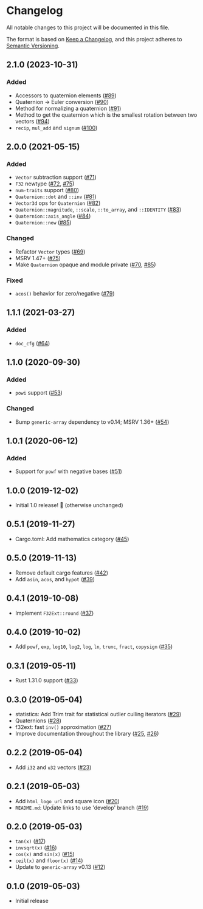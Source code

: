 # Changelog
All notable changes to this project will be documented in this file.

The format is based on [Keep a Changelog](https://keepachangelog.com/en/1.0.0/),
and this project adheres to [Semantic Versioning](https://semver.org/spec/v2.0.0.html).

## 2.1.0 (2023-10-31)
### Added
- Accessors to quaternion elements ([#89])
- Quaternion -> Euler conversion ([#90])
- Method for normalizing a quaternion ([#91])
- Method to get the quaternion which is the smallest rotation between two vectors ([#94])
- `recip`, `mul_add` and `signum` ([#100])

[#89]: https://github.com/tarcieri/micromath/pull/89
[#90]: https://github.com/tarcieri/micromath/pull/90
[#91]: https://github.com/tarcieri/micromath/pull/91
[#94]: https://github.com/tarcieri/micromath/pull/94
[#100]: https://github.com/tarcieri/micromath/pull/100

## 2.0.0 (2021-05-15)
### Added
- `Vector` subtraction support ([#71])
- `F32` newtype ([#72], [#75])
- `num-traits` support ([#80])
- `Quaternion::dot` and `::inv` ([#81])
- `Vector3d` ops for `Quaternion` ([#82])
- `Quaternion::magnitude`, `::scale`, `::to_array`, and `::IDENTITY` ([#83])
- `Quaternion::axis_angle` ([#84])
- `Quaternion::new` ([#85])

### Changed
- Refactor `Vector` types ([#69])
- MSRV 1.47+ ([#75])
- Make `Quaternion` opaque and module private ([#70], [#85])

### Fixed
- `acos()` behavior for zero/negative ([#79])

[#69]: https://github.com/tarcieri/micromath/pull/69
[#70]: https://github.com/tarcieri/micromath/pull/70
[#71]: https://github.com/tarcieri/micromath/pull/71
[#72]: https://github.com/tarcieri/micromath/pull/72
[#75]: https://github.com/tarcieri/micromath/pull/75
[#79]: https://github.com/tarcieri/micromath/pull/79
[#80]: https://github.com/tarcieri/micromath/pull/80
[#81]: https://github.com/tarcieri/micromath/pull/81
[#82]: https://github.com/tarcieri/micromath/pull/82
[#83]: https://github.com/tarcieri/micromath/pull/83
[#84]: https://github.com/tarcieri/micromath/pull/84
[#85]: https://github.com/tarcieri/micromath/pull/85

## 1.1.1 (2021-03-27)
### Added
- `doc_cfg` ([#64])

[#64]: https://github.com/tarcieri/micromath/pull/64

## 1.1.0 (2020-09-30)
### Added
- `powi` support ([#53])

### Changed
- Bump `generic-array` dependency to v0.14; MSRV 1.36+ ([#54])

[#54]: https://github.com/tarcieri/micromath/pull/54
[#53]: https://github.com/tarcieri/micromath/pull/53

## 1.0.1 (2020-06-12)
### Added
- Support for `powf` with negative bases ([#51])

[#51]: https://github.com/tarcieri/micromath/pull/51

## 1.0.0 (2019-12-02)
- Initial 1.0 release! 🎉 (otherwise unchanged)

## 0.5.1 (2019-11-27)
- Cargo.toml: Add mathematics category ([#45])

[#45]: https://github.com/tarcieri/micromath/pull/45

## 0.5.0 (2019-11-13)
- Remove default cargo features ([#42])
- Add `asin`, `acos`, and `hypot` ([#39])

[#42]: https://github.com/tarcieri/micromath/pull/42
[#39]: https://github.com/tarcieri/micromath/pull/39

## 0.4.1 (2019-10-08)
- Implement `F32Ext::round` ([#37])

[#37]: https://github.com/tarcieri/micromath/pull/37

## 0.4.0 (2019-10-02)
- Add `powf`, `exp`, `log10`, `log2`, `log`, `ln`, `trunc`, `fract`, `copysign` ([#35])

[#35]: https://github.com/tarcieri/micromath/pull/35

## 0.3.1 (2019-05-11)
- Rust 1.31.0 support ([#33])

[#33]: https://github.com/tarcieri/micromath/pull/33

## 0.3.0 (2019-05-04)
- statistics: Add Trim trait for statistical outlier culling iterators ([#29])
- Quaternions ([#28])
- f32ext: fast `inv()` approximation ([#27])
- Improve documentation throughout the library ([#25], [#26])

[#29]: https://github.com/tarcieri/micromath/pull/29
[#28]: https://github.com/tarcieri/micromath/pull/28
[#27]: https://github.com/tarcieri/micromath/pull/27
[#26]: https://github.com/tarcieri/micromath/pull/26
[#25]: https://github.com/tarcieri/micromath/pull/25

## 0.2.2 (2019-05-04)
- Add `i32` and `u32` vectors ([#23])

[#23]: https://github.com/tarcieri/micromath/pull/23

## 0.2.1 (2019-05-03)
- Add `html_logo_url` and square icon ([#20])
- `README.md`: Update links to use 'develop' branch ([#19])

[#20]: https://github.com/tarcieri/micromath/pull/20
[#19]: https://github.com/tarcieri/micromath/pull/19

## 0.2.0 (2019-05-03)
- `tan(x)` ([#17])
- `invsqrt(x)` ([#16])
- `cos(x)` and `sin(x)` ([#15])
- `ceil(x)` and `floor(x)` ([#14])
- Update to `generic-array` v0.13 ([#12])

[#17]: https://github.com/tarcieri/micromath/pull/17
[#16]: https://github.com/tarcieri/micromath/pull/16
[#15]: https://github.com/tarcieri/micromath/pull/15
[#14]: https://github.com/tarcieri/micromath/pull/14
[#12]: https://github.com/tarcieri/micromath/pull/12

## 0.1.0 (2019-05-03)
- Initial release
